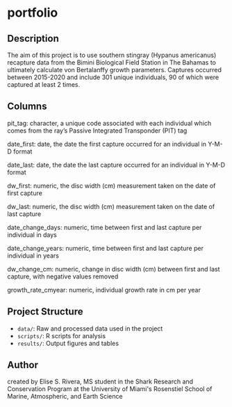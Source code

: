 # portfolio

## Description

The aim of this project is to use southern stingray (Hypanus americanus) recapture data from the Bimini Biological Field Station in The Bahamas to ultimately calculate von Bertalanffy growth parameters. Captures occurred between 2015-2020 and include 301 unique individuals, 90 of which were captured at least 2 times. 


## Columns
pit_tag: character, a unique code associated with each individual which comes from the ray’s Passive Integrated Transponder (PIT) tag

date_first: date, the date the first capture occurred for an individual in Y-M-D format

date_last: date, the date the last capture occurred for an individual in Y-M-D format

dw_first: numeric, the disc width (cm) measurement taken on the date of first capture

dw_last: numeric, the disc width (cm) measurement taken on the date of last capture

date_change_days: numeric, time between first and last capture per individual in days

date_change_years: numeric, time between first and last capture per individual in years

dw_change_cm: numeric, change in disc width (cm) between first and last capture, with negative values removed

growth_rate_cmyear: numeric, individual growth rate in cm per year

## Project Structure

- `data/`: Raw and processed data used in the project 
- `scripts/`: R scripts for analysis
- `results/`: Output figures and tables

## Author

created by Elise S. Rivera, MS student in the Shark Research and Conservation Program at the University of Miami's
Rosenstiel School of Marine, Atmospheric, and Earth Science
